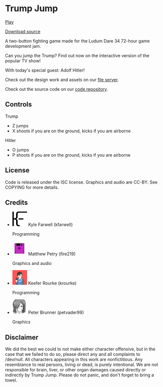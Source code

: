 Trump Jump
==========
<a href="game/index.html" class="btn-large waves-effect waves-light black"><i class="mdi mdi-gamepad-variant left"></i>Play</a>

<a href="source.tar.gz" class="btn waves-effect waves-light black"><i class="mdi mdi-code-tags left"></i>Download source</a>

A two-button fighting game made for the Ludum Dare 34 72-hour game development
jam.

Can you jump the Trump? Find out now on the interactive version of the popular
TV show!

With today's special guest: Adolf Hitler!

Check out the design work and assets on our
[file server](https://files.gelatolabs.xyz/index.php/s/TOyp6JcNpqE0l7l).

Check out the source code on our
[code repository](https://git.gelatolabs.xyz/gelato/trumpjump).

Controls
--------
Trump

* Z jumps
* X shoots if you are on the ground, kicks if you are airborne

Hitler

* O jumps
* P shoots if you are on the ground, kicks if you are airborne

License
-------
Code is released under the ISC license. Graphics and audio are CC-BY. See
COPYING for more details.

Credits
-------
<ul class="collection">
  <li class="collection-item avatar">
    <img src="/img/kfarwell.png" class="avatar-img">
    <span class="title">Kyle Farwell (kfarwell)</span>
    <p>Programming</p>
    <a href="https://kfarwell.org/" class="secondary-content"><i class="mdi mdi-web"></i></a>
  </li>
  <li class="collection-item avatar">
    <img src="/img/fire219.png" class="avatar-img">
    <span class="title">Matthew Petry (fire219)</span>
    <p>Graphics and audio</p>
    <a href="https://fire219.kotori.me/" class="secondary-content"><i class="mdi mdi-web"></i></a>
  </li>
  <li class="collection-item avatar">
    <img src="/img/krourke.png" class="avatar-img">
    <span class="title">Keefer Rourke (krourke)</span>
    <p>Programming</p>
    <a href="https://krourke.org/" class="secondary-content"><i class="mdi mdi-web"></i></a>
  </li>
  <li class="collection-item avatar">
    <img src="/img/petvader99.jpg" class="avatar-img">
    <span class="title">Peter Brunner (petvader99)</span>
    <p>Graphics</p>
    <a href="http://devpost.com/peterbrunner" class="secondary-content"><i class="mdi mdi-web"></i></a>
  </li>
</ul>

Disclaimer
----------
We did the best we could to not make either character offensive, but in the case
that we failed to do so, please direct any and all complaints to /dev/null. All
characters appearing in this work are nonfictitious. Any resemblance to real
persons, living or dead, is purely intentional. We are not responsible for
brain, liver, or other organ damages caused directly or indirectly by Trump
Jump. Please do not panic, and don't forget to bring a towel.
